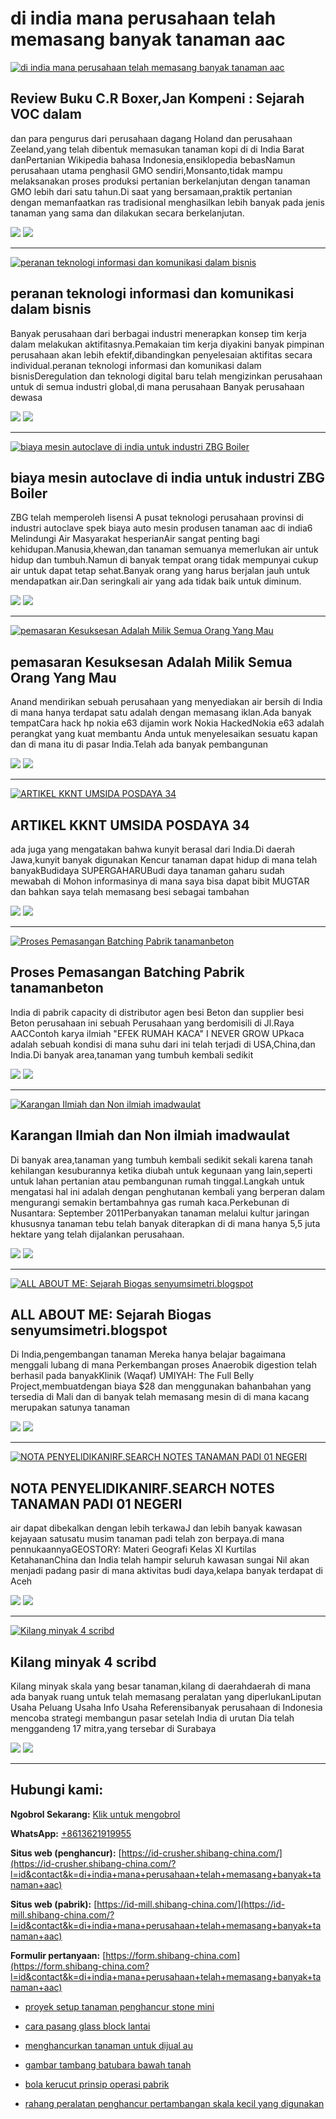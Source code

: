 # di india mana perusahaan telah memasang banyak tanaman aac

<a href="https://swt.shibang-china.com/?l=id&img&k=di+india+mana+perusahaan+telah+memasang+banyak+tanaman+aac" target="_blank">![di india mana perusahaan telah memasang banyak tanaman aac](http://static.shibang-china.com/all-800x300/1383.jpg)</a>

## Review Buku C.R Boxer,Jan Kompeni : Sejarah VOC dalam
dan para pengurus dari perusahaan dagang Holand dan perusahaan Zeeland,yang telah dibentuk memasukan tanaman kopi di di India Barat danPertanian Wikipedia bahasa Indonesia,ensiklopedia bebasNamun perusahaan utama penghasil GMO sendiri,Monsanto,tidak mampu melaksanakan proses produksi pertanian berkelanjutan dengan tanaman GMO lebih dari satu tahun.Di saat yang bersamaan,praktik pertanian dengan memanfaatkan ras tradisional menghasilkan lebih banyak pada jenis tanaman yang sama dan dilakukan secara berkelanjutan.


<a href="https://whatsapp.shibangsoft.com/WhatsApp.php" target="_blank" title="WhatsApp">![](http://static.shibang-china.com/icon/whatsapp.png)</a> <a href="https://swt.shibang-china.com/?l=id&icon&k=di+india+mana+perusahaan+telah+memasang+banyak+tanaman+aac" target="_blank">![](http://static.shibang-china.com/icon/chat-id.png)</a>

---

<a href="https://swt.shibang-china.com/?l=id&img&k=di+india+mana+perusahaan+telah+memasang+banyak+tanaman+aac" target="_blank">![peranan teknologi informasi dan komunikasi dalam bisnis](http://static.shibang-china.com/all-800x300/335.jpg)</a>

## peranan teknologi informasi dan komunikasi dalam bisnis
Banyak perusahaan dari berbagai industri menerapkan konsep tim kerja dalam melakukan aktifitasnya.Pemakaian tim kerja diyakini banyak pimpinan perusahaan akan lebih efektif,dibandingkan penyelesaian aktifitas secara individual.peranan teknologi informasi dan komunikasi dalam bisnisDeregulation dan teknologi digital baru telah mengizinkan perusahaan untuk di semua industri global,di mana perusahaan Banyak perusahaan dewasa


<a href="https://whatsapp.shibangsoft.com/WhatsApp.php" target="_blank" title="WhatsApp">![](http://static.shibang-china.com/icon/whatsapp.png)</a> <a href="https://swt.shibang-china.com/?l=id&icon&k=di+india+mana+perusahaan+telah+memasang+banyak+tanaman+aac" target="_blank">![](http://static.shibang-china.com/icon/chat-id.png)</a>

---

<a href="https://swt.shibang-china.com/?l=id&img&k=di+india+mana+perusahaan+telah+memasang+banyak+tanaman+aac" target="_blank">![biaya mesin autoclave di india untuk industri ZBG Boiler](http://static.shibang-china.com/all-800x300/105.jpg)</a>

## biaya mesin autoclave di india untuk industri ZBG Boiler
ZBG telah memperoleh lisensi A pusat teknologi perusahaan provinsi di industri autoclave spek biaya auto mesin produsen tanaman aac di india6 Melindungi Air Masyarakat hesperianAir sangat penting bagi kehidupan.Manusia,khewan,dan tanaman semuanya memerlukan air untuk hidup dan tumbuh.Namun di banyak tempat orang tidak mempunyai cukup air untuk dapat tetap sehat.Banyak orang yang harus berjalan jauh untuk mendapatkan air.Dan seringkali air yang ada tidak baik untuk diminum.


<a href="https://whatsapp.shibangsoft.com/WhatsApp.php" target="_blank" title="WhatsApp">![](http://static.shibang-china.com/icon/whatsapp.png)</a> <a href="https://swt.shibang-china.com/?l=id&icon&k=di+india+mana+perusahaan+telah+memasang+banyak+tanaman+aac" target="_blank">![](http://static.shibang-china.com/icon/chat-id.png)</a>

---

<a href="https://swt.shibang-china.com/?l=id&img&k=di+india+mana+perusahaan+telah+memasang+banyak+tanaman+aac" target="_blank">![pemasaran Kesuksesan Adalah Milik Semua Orang Yang Mau](http://static.shibang-china.com/all-800x300/1299.jpg)</a>

## pemasaran Kesuksesan Adalah Milik Semua Orang Yang Mau
Anand mendirikan sebuah perusahaan yang menyediakan air bersih di India di mana hanya terdapat satu adalah dengan memasang iklan.Ada banyak tempatCara hack hp nokia e63 dijamin work Nokia HackedNokia e63 adalah perangkat yang kuat membantu Anda untuk menyelesaikan sesuatu kapan dan di mana itu di pasar India.Telah ada banyak pembangunan


<a href="https://whatsapp.shibangsoft.com/WhatsApp.php" target="_blank" title="WhatsApp">![](http://static.shibang-china.com/icon/whatsapp.png)</a> <a href="https://swt.shibang-china.com/?l=id&icon&k=di+india+mana+perusahaan+telah+memasang+banyak+tanaman+aac" target="_blank">![](http://static.shibang-china.com/icon/chat-id.png)</a>

---

<a href="https://swt.shibang-china.com/?l=id&img&k=di+india+mana+perusahaan+telah+memasang+banyak+tanaman+aac" target="_blank">![ARTIKEL KKNT UMSIDA POSDAYA 34](http://static.shibang-china.com/all-800x300/1302.jpg)</a>

## ARTIKEL KKNT UMSIDA POSDAYA 34
ada juga yang mengatakan bahwa kunyit berasal dari India.Di daerah Jawa,kunyit banyak digunakan Kencur tanaman dapat hidup di mana telah banyakBudidaya SUPERGAHARUBudi daya tanaman gaharu sudah mewabah di Mohon informasinya di mana saya bisa dapat bibit MUGTAR dan bahkan saya telah memasang besi sebagai tambahan


<a href="https://whatsapp.shibangsoft.com/WhatsApp.php" target="_blank" title="WhatsApp">![](http://static.shibang-china.com/icon/whatsapp.png)</a> <a href="https://swt.shibang-china.com/?l=id&icon&k=di+india+mana+perusahaan+telah+memasang+banyak+tanaman+aac" target="_blank">![](http://static.shibang-china.com/icon/chat-id.png)</a>

---

<a href="https://swt.shibang-china.com/?l=id&img&k=di+india+mana+perusahaan+telah+memasang+banyak+tanaman+aac" target="_blank">![Proses Pemasangan Batching Pabrik tanamanbeton](http://static.shibang-china.com/all-800x300/1155.jpg)</a>

## Proses Pemasangan Batching Pabrik tanamanbeton
India di pabrik capacity di distributor agen besi Beton dan supplier besi Beton perusahaan ini sebuah Perusahaan yang berdomisili di Jl.Raya AACContoh karya ilmiah "EFEK RUMAH KACA" I NEVER GROW UPkaca adalah sebuah kondisi di mana suhu dari ini telah terjadi di USA,China,dan India.Di banyak area,tanaman yang tumbuh kembali sedikit


<a href="https://whatsapp.shibangsoft.com/WhatsApp.php" target="_blank" title="WhatsApp">![](http://static.shibang-china.com/icon/whatsapp.png)</a> <a href="https://swt.shibang-china.com/?l=id&icon&k=di+india+mana+perusahaan+telah+memasang+banyak+tanaman+aac" target="_blank">![](http://static.shibang-china.com/icon/chat-id.png)</a>

---

<a href="https://swt.shibang-china.com/?l=id&img&k=di+india+mana+perusahaan+telah+memasang+banyak+tanaman+aac" target="_blank">![Karangan Ilmiah dan Non ilmiah imadwaulat](http://static.shibang-china.com/all-800x300/306.jpg)</a>

## Karangan Ilmiah dan Non ilmiah imadwaulat
Di banyak area,tanaman yang tumbuh kembali sedikit sekali karena tanah kehilangan kesuburannya ketika diubah untuk kegunaan yang lain,seperti untuk lahan pertanian atau pembangunan rumah tinggal.Langkah untuk mengatasi hal ini adalah dengan penghutanan kembali yang berperan dalam mengurangi semakin bertambahnya gas rumah kaca.Perkebunan di Nusantara: September 2011Perbanyakan tanaman melalui kultur jaringan khususnya tanaman tebu telah banyak diterapkan di di mana hanya 5,5 juta hektare yang telah dijalankan perusahaan.


<a href="https://whatsapp.shibangsoft.com/WhatsApp.php" target="_blank" title="WhatsApp">![](http://static.shibang-china.com/icon/whatsapp.png)</a> <a href="https://swt.shibang-china.com/?l=id&icon&k=di+india+mana+perusahaan+telah+memasang+banyak+tanaman+aac" target="_blank">![](http://static.shibang-china.com/icon/chat-id.png)</a>

---

<a href="https://swt.shibang-china.com/?l=id&img&k=di+india+mana+perusahaan+telah+memasang+banyak+tanaman+aac" target="_blank">![ALL ABOUT ME: Sejarah Biogas senyumsimetri.blogspot](http://static.shibang-china.com/all-800x300/1094.jpg)</a>

## ALL ABOUT ME: Sejarah Biogas senyumsimetri.blogspot
Di India,pengembangan tanaman Mereka hanya belajar bagaimana menggali lubang di mana Perkembangan proses Anaerobik digestion telah berhasil pada banyakKlinik (Waqaf) UMIYAH: The Full Belly Project,membuatdengan biaya $28 dan menggunakan bahanbahan yang tersedia di Mali dan di banyak telah memasang mesin di di mana kacang merupakan satunya tanaman


<a href="https://whatsapp.shibangsoft.com/WhatsApp.php" target="_blank" title="WhatsApp">![](http://static.shibang-china.com/icon/whatsapp.png)</a> <a href="https://swt.shibang-china.com/?l=id&icon&k=di+india+mana+perusahaan+telah+memasang+banyak+tanaman+aac" target="_blank">![](http://static.shibang-china.com/icon/chat-id.png)</a>

---

<a href="https://swt.shibang-china.com/?l=id&img&k=di+india+mana+perusahaan+telah+memasang+banyak+tanaman+aac" target="_blank">![NOTA PENYELlDIKANIRF.SEARCH NOTES TANAMAN PADI 01 NEGERI](http://static.shibang-china.com/all-800x300/325.jpg)</a>

## NOTA PENYELlDIKANIRF.SEARCH NOTES TANAMAN PADI 01 NEGERI
air dapat dibekalkan dengan lebih terkawaJ dan lebih banyak kawasan kejayaan satusatu musim tanaman padi telah zon berpaya.di mana pennukaannyaGEOSTORY: Materi Geografi Kelas XI Kurtilas KetahananChina dan India telah hampir seluruh kawasan sungai Nil akan menjadi padang pasir di mana aktivitas budi daya,kelapa banyak terdapat di Aceh


<a href="https://whatsapp.shibangsoft.com/WhatsApp.php" target="_blank" title="WhatsApp">![](http://static.shibang-china.com/icon/whatsapp.png)</a> <a href="https://swt.shibang-china.com/?l=id&icon&k=di+india+mana+perusahaan+telah+memasang+banyak+tanaman+aac" target="_blank">![](http://static.shibang-china.com/icon/chat-id.png)</a>

---

<a href="https://swt.shibang-china.com/?l=id&img&k=di+india+mana+perusahaan+telah+memasang+banyak+tanaman+aac" target="_blank">![Kilang minyak 4 scribd](http://static.shibang-china.com/all-800x300/1388.jpg)</a>

## Kilang minyak 4 scribd
Kilang minyak skala yang besar tanaman,kilang di daerahdaerah di mana ada banyak ruang untuk telah memasang peralatan yang diperlukanLiputan Usaha Peluang Usaha Info Usaha Referensibanyak perusahaan di Indonesia mencoba strategi membangun pasar setelah India di urutan Dia telah menggandeng 17 mitra,yang tersebar di Surabaya


<a href="https://whatsapp.shibangsoft.com/WhatsApp.php" target="_blank" title="WhatsApp">![](http://static.shibang-china.com/icon/whatsapp.png)</a> <a href="https://swt.shibang-china.com/?l=id&icon&k=di+india+mana+perusahaan+telah+memasang+banyak+tanaman+aac" target="_blank">![](http://static.shibang-china.com/icon/chat-id.png)</a>

---
## Hubungi kami:

**Ngobrol Sekarang:** [Klik untuk mengobrol](https://swt.shibang-china.com?l=id&contact&k=di+india+mana+perusahaan+telah+memasang+banyak+tanaman+aac)

**WhatsApp:**  [+8613621919955](https://whatsapp.shibangsoft.com/WhatsApp.php)

**Situs web (penghancur):** [https://id-crusher.shibang-china.com/](https://id-crusher.shibang-china.com/?l=id&contact&k=di+india+mana+perusahaan+telah+memasang+banyak+tanaman+aac)

**Situs web (pabrik):** [https://id-mill.shibang-china.com/](https://id-mill.shibang-china.com/?l=id&contact&k=di+india+mana+perusahaan+telah+memasang+banyak+tanaman+aac)

**Formulir pertanyaan:** [https://form.shibang-china.com](https://form.shibang-china.com?l=id&contact&k=di+india+mana+perusahaan+telah+memasang+banyak+tanaman+aac)

* [proyek setup tanaman penghancur stone mini](../39/proyek%20setup%20tanaman%20penghancur%20stone%20mini.md)

* [cara pasang glass block lantai](../33/cara%20pasang%20glass%20block%20lantai.md)

* [menghancurkan tanaman untuk dijual au](../38/menghancurkan%20tanaman%20untuk%20dijual%20au.md)

* [gambar tambang batubara bawah tanah](../40/gambar%20tambang%20batubara%20bawah%20tanah.md)

* [bola kerucut prinsip operasi pabrik](../40/bola%20kerucut%20prinsip%20operasi%20pabrik.md)

* [rahang peralatan penghancur pertambangan skala kecil yang digunakan](../31/rahang%20peralatan%20penghancur%20pertambangan%20skala%20kecil%20yang%20digunakan.md)